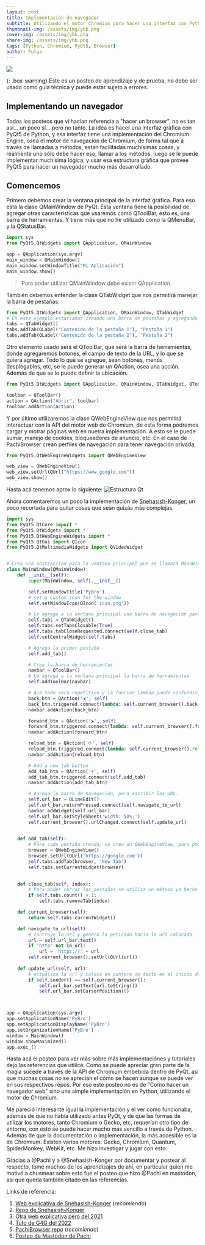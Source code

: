 ```yaml
---
layout: post
title: Implementación de navegador
subtitle: Utilizando el motor Chromium para hacer una interfaz con Python.
thumbnail-img: /assets/img/ybb.png
cover-img: /assets/img/ybb.png
share-img: /assets/img/ybb.png
tags: [Python, Chromium, PyQt5, Browser]
author: Pulga
---
```


![](/assets/img/notbyai-es.svg)

{: .box-warning}
Este es un posteo de aprendizaje y de prueba, no debe ser usado como guía técnica y puede estar sujeto a errores.

## Implementando un navegador

Todos los posteos que vi hacían referencia a "hacer un browser", no es tan así... un poco sí... pero no tanto.
La idea es hacer una interfaz gráfica con PyQt5 de Python, y esa interfaz tiene una implementación del Chromium Engine, osea el motor de navegación de Chromium, de forma tal que a través de llamadas a métodos, estan facilitadas muchísimas cosas, y realmente uno sólo debe hacer eso, llamar a los métodos, luego se le puede implementar muchísima lógica, y usar esa estructura gráfica que provee PyQt5 para hacer un navegador mucho más desarrollado.

## Comencemos

Primero debemos crear la ventana principal de la interfaz gráfica.
Para eso está la clase QMainWindow de PyQt. Esta ventana tiene la posibilidad de agregar otras características que usaremos como QToolBar, esto es, una barra de herramientas. Y tiene más que no he utilizado como la QMenuBar, y la QStatusBar.

```py
import sys
from PyQt5.QtWidgets import QApplication, QMainWindow

app = QApplication(sys.argv)
main_window = QMainWindow()
main_window.setWindowTitle("Mi Aplicación")
main_window.show()
```

> Para poder utilizar QMainWindow debe existir QApplication.

También debemos entender la clase QTabWidget que nos permitirá manejar la barra de pestañas.

```py
from PyQt5.QtWidgets import QApplication, QMainWindow, QTabWidget
# En este ejemplo estaríamos creando una barra de pestañas y agregando 2 pestañas a dicha barra.
tabs = QTabWidget()
tabs.addTab(QLabel("Contenido de la pestaña 1"), "Pestaña 1")
tabs.addTab(QLabel("Contenido de la pestaña 2"), "Pestaña 2")
```

Otro elemento usado será el QToolBar, que será la barra de herramientas, donde agregaremos botones, el campo de texto de la URL, y lo que se quiera agregar. Todo lo que se agregue, sean botones, menús desplegables, etc, se le puede generar un QAction, osea una acción. Además de que se le puede definir la ubicación.


```py
from PyQt5.QtWidgets import QApplication, QMainWindow, QTabWidget, QToolBar

toolbar = QToolBar()
action = QAction("Abrir", toolbar)
toolbar.addAction(action)
```

Y por último utilizaremos la clase QWebEngineView que nos permitirá interactuar con la API del motor web de Chromium, de esta forma podremos cargar y motrar páginas web en nuetra implementación.
A esto se le puede sumar, manejo de cookies, bloqueadores de anuncio, etc. En el caso de PachiBrowser crean perfiles de navegación para tener navegación privada.

```py
from PyQt5.QtWebEngineWidgets import QWebEngineView

web_view = QWebEngineView()
web_view.setUrl(QUrl("https://www.google.com"))
web_view.show()
```

Hasta acá tenemos aprox lo siguiente:
![Estructura Qt](/assets/img/qtdiagrama.png)


Ahora comentaremos un poco la implementación de [Snehasish-Konger](https://github.com/Snehasish-Konger/browser/blob/master/main.py), un poco recortada para quitar cosas que sean quizás más complejas.

```py
import sys
from PyQt5.QtCore import *
from PyQt5.QtWidgets import *
from PyQt5.QtWebEngineWidgets import *
from PyQt5.QtGui import QIcon
from PyQt5.QtMultimediaWidgets import QVideoWidget


# Crea una abstracción para la ventana principal que se llamará MainWindow.
class MainWindow(QMainWindow):
    def __init__(self):
        super(MainWindow, self).__init__()

        self.setWindowTitle('PyBro')
        # set a custom icon for the window
        self.setWindowIcon(QIcon('icon.png'))

        # Le agrega a la ventana principal una barra de navegación para pesatañas
        self.tabs = QTabWidget()
        self.tabs.setTabsClosable(True)
        self.tabs.tabCloseRequested.connect(self.close_tab)
        self.setCentralWidget(self.tabs)

        # Agrega la primer pestaña
        self.add_tab()

        # Crea la barra de herramientas
        navbar = QToolBar()
        # Le agrega a la ventana principal la barra de herramientas
        self.addToolBar(navbar)

        # Acá todo será repetitivo y la función lambda puede confundir, pero es crear un botón, suscribirlo al método que nos provee el motor de Chromium y agregarlo a la barra de herramientas. Mediante el método current_browser que indica la pestaña "actual".
        back_btn = QAction('⮜', self)
        back_btn.triggered.connect(lambda: self.current_browser().back())
        navbar.addAction(back_btn)

        forward_btn = QAction('⮞', self)
        forward_btn.triggered.connect(lambda: self.current_browser().forward())
        navbar.addAction(forward_btn)

        reload_btn = QAction('⟳', self)
        reload_btn.triggered.connect(lambda: self.current_browser().reload())
        navbar.addAction(reload_btn)

        # Add a new tab button
        add_tab_btn = QAction('+', self)
        add_tab_btn.triggered.connect(self.add_tab)
        navbar.addAction(add_tab_btn)

        # Agrega la barra de navegación, para escribir las URL.
        self.url_bar = QLineEdit()
        self.url_bar.returnPressed.connect(self.navigate_to_url)
        navbar.addWidget(self.url_bar)
        self.url_bar.setStyleSheet('width: 50%;')
        self.current_browser().urlChanged.connect(self.update_url)
        

    def add_tab(self):
        # Para cada pestaña creada, se crea un QWebEngineView, para poder tener dentro de cada pestaña un motor web, para poder ejecutar js y demás funcionalidades que el motor web provee y luego de crearse se setea como la pestaña actual.
        browser = QWebEngineView()
        browser.setUrl(QUrl('https://google.com'))
        self.tabs.addTab(browser, 'New Tab')
        self.tabs.setCurrentWidget(browser)       

    
    def close_tab(self, index):
        # Para poder cerrar las pestañas se utiliza un método ya hecho que se llama removeTab() que recibe el número de pestaña que se quiere cerrar.
        if self.tabs.count() > 1:
            self.tabs.removeTab(index)

    def current_browser(self):
        return self.tabs.currentWidget()

    def navigate_to_url(self):
        # contruye la url y genera la petición hacia la url colocada.
        url = self.url_bar.text()
        if 'http' not in url:
            url = 'https://' + url
        self.current_browser().setUrl(QUrl(url))
    
    def update_url(self, url):
        # actualiza la url y coloca en puntero de texto en el inicio del campo de texto.
        if self.sender() == self.current_browser():
            self.url_bar.setText(url.toString())
            self.url_bar.setCursorPosition(0)



app = QApplication(sys.argv)
app.setApplicationName('PyBro')
app.setApplicationDisplayName('PyBro')
app.setOrganizationName('PyBro')
window = MainWindow()
window.showMaximized()
app.exec_()
```

Hasta acá el posteo para ver más sobre más implementaciónes y tutoriales dejo las referencias que utilicé. Como se puede apreciar gran parte de la magia sucede a través de la API de Chromium embebida dentro de PyQt, así que muchas cosas no se aprecian el cómo se hacen aunque se puede ver en sus respectivos repos. Por eso este posteo no es de "Como hacer un navegador web" sino una simple implementación en Python, utilizando el motor de Chromium.

Me pareció interesante igual la implementación y el ver como funcionaba, además de que no había utilizado antes PyQt, y de que las formas de utilizar los motores, tanto Chromium o Gecko, etc, requerían otro tipo de entorno, con esto se puede hacer mucho más sencillo a través de Python. Además de que la documentación o implementación, la más accesible es la de Chromium.
Existen varios motores: Gecko, Chromium, Quantum, SpiderMonkey, WebKit, etc. Me hizo investigar y jugar con esto. 

Gracias a @Pachi y a @Snehasish-Konger por documentar y postear al respecto, tomé muchos de los aprendizajes de ahí, en particular quien me motivó a chusmear sobre esto fue el posteo que hizo @Pachi en mastodon, así que queda también citado en las referencias.


Links de referencia:
1. [Web explicativa de Snehasish-Konger](https://scientyficworld.org/how-to-build-a-browser-using-python/) (*recomiendo*)
2. [Repo de Snehasish-Konger](https://github.com/Snehasish-Konger/browser/)
3. [Otra web explicativa pero del 2021](https://pythongeeks.org/create-web-browser-python-pyqt/)
4. [Tuto de G4G del 2022](https://www.geeksforgeeks.org/python/creating-a-simple-browser-using-pyqt5/)
5. [PachiBrowser repo](https://github.com/SuperSnufkin/PAchi-Web-Browser-) (*recomiendo*)
6. [Posteo de Mastodon de Pachi](https://rebel.ar/@supersnufkin@mastodon.social/114601224483115795)